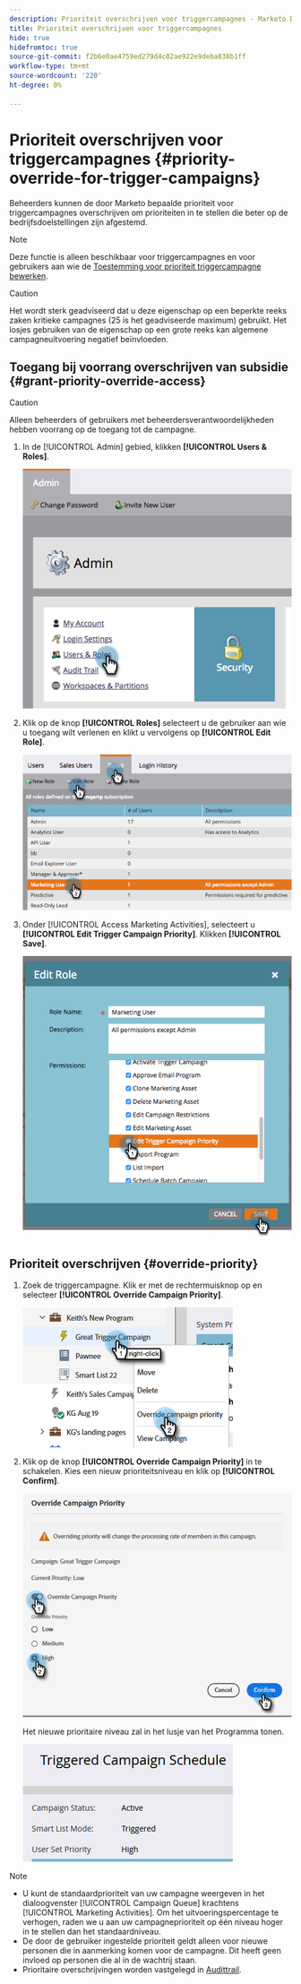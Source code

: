 ```yaml
---
description: Prioriteit overschrijven voor triggercampagnes - Marketo Docs - Productdocumentatie
title: Prioriteit overschrijven voor triggercampagnes
hide: true
hidefromtoc: true
source-git-commit: f2b6e0ae4759ed279d4c02ae922e9deba838b1ff
workflow-type: tm+mt
source-wordcount: '220'
ht-degree: 0%

---
```


# Prioriteit overschrijven voor triggercampagnes {#priority-override-for-trigger-campaigns}

Beheerders kunnen de door Marketo bepaalde prioriteit voor triggercampagnes overschrijven om prioriteiten in te stellen die beter op de bedrijfsdoelstellingen zijn afgestemd.

>[!NOTE]
>
>Deze functie is alleen beschikbaar voor triggercampagnes en voor gebruikers aan wie de [Toestemming voor prioriteit triggercampagne bewerken](#grant-priority-override-access).

>[!CAUTION]
>
>Het wordt sterk geadviseerd dat u deze eigenschap op een beperkte reeks zaken kritieke campagnes (25 is het geadviseerde maximum) gebruikt. Het losjes gebruiken van de eigenschap op een grote reeks kan algemene campagneuitvoering negatief beïnvloeden.

## Toegang bij voorrang overschrijven van subsidie {#grant-priority-override-access}

>[!CAUTION]
>
>Alleen beheerders of gebruikers met beheerdersverantwoordelijkheden hebben voorrang op de toegang tot de campagne.

1. In de [!UICONTROL Admin] gebied, klikken **[!UICONTROL Users & Roles]**.

   ![](assets/priority-override-for-trigger-campaigns-1.png)

1. Klik op de knop **[!UICONTROL Roles]** selecteert u de gebruiker aan wie u toegang wilt verlenen en klikt u vervolgens op **[!UICONTROL Edit Role]**.

   ![](assets/priority-override-for-trigger-campaigns-2.png)

1. Onder [!UICONTROL Access Marketing Activities], selecteert u **[!UICONTROL Edit Trigger Campaign Priority]**. Klikken **[!UICONTROL Save]**.

   ![](assets/priority-override-for-trigger-campaigns-3.png)

## Prioriteit overschrijven {#override-priority}

1. Zoek de triggercampagne. Klik er met de rechtermuisknop op en selecteer **[!UICONTROL Override Campaign Priority]**.

   ![](assets/priority-override-for-trigger-campaigns-4.png)

1. Klik op de knop **[!UICONTROL Override Campaign Priority]** in te schakelen. Kies een nieuw prioriteitsniveau en klik op **[!UICONTROL Confirm]**.

   ![](assets/priority-override-for-trigger-campaigns-5.png)

   Het nieuwe prioritaire niveau zal in het lusje van het Programma tonen.

   ![](assets/priority-override-for-trigger-campaigns-6.png)

>[!NOTE]
>
>* U kunt de standaardprioriteit van uw campagne weergeven in het dialoogvenster [!UICONTROL Campaign Queue] krachtens [!UICONTROL Marketing Activities]. Om het uitvoeringspercentage te verhogen, raden we u aan uw campagneprioriteit op één niveau hoger in te stellen dan het standaardniveau.
>* De door de gebruiker ingestelde prioriteit geldt alleen voor nieuwe personen die in aanmerking komen voor de campagne. Dit heeft geen invloed op personen die al in de wachtrij staan.
>* Prioritaire overschrijvingen worden vastgelegd in [Audittrail](/help/marketo/product-docs/administration/audit-trail/audit-trail-overview.md).

